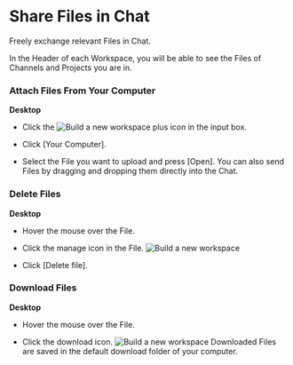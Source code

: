 # Share Files in Chat

 Freely exchange relevant Files in Chat.

 In the Header of each Workspace, you will be able to see the Files of Channels and Projects you are in.

   
 ### Attach Files From Your Computer



**Desktop** 

* Click the ![Build a new workspace](https://files.swit.io/help_image/GS_04_Create_icon.png) plus icon in the input box.


* Click [Your Computer].


* Select the File you want to upload and press [Open].
  You can also send Files by dragging and dropping them directly into the Chat.

   
 ### Delete Files



**Desktop** 

* Hover the mouse over the File.


* Click the manage icon in the File. ![Build a new workspace](https://files.swit.io/help_image/FB_CH5_File1.png) 


* Click [Delete file].
    
 ### Download Files



**Desktop** 

* Hover the mouse over the File.


* Click the download icon. ![Build a new workspace](https://files.swit.io/help_image/FB_CH5_File2.png) 
  Downloaded Files are saved in the default download folder of your computer.

 